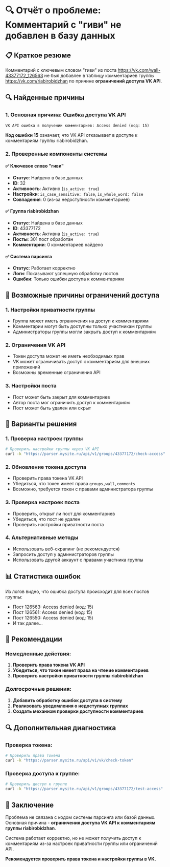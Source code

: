# 🔍 Отчёт о проблеме: Комментарий с "гиви" не добавлен в базу данных

## 📋 Краткое резюме

Комментарий с ключевым словом "гиви" из поста https://vk.com/wall-43377172_126563 не был добавлен в таблицу комментариев группы https://vk.com/riabirobidzhan по причине **ограничений доступа VK API**.

## 🔍 Найденные причины

### 1. **Основная причина: Ошибка доступа VK API**

```
VK API ошибка в получении комментариев: Access denied (код: 15)
```

**Код ошибки 15** означает, что VK API отказывает в доступе к комментариям группы riabirobidzhan.

### 2. **Проверенные компоненты системы**

#### ✅ Ключевое слово "гиви"

- **Статус**: Найдено в базе данных
- **ID**: 32
- **Активность**: Активно (`is_active: true`)
- **Настройки**: `is_case_sensitive: false`, `is_whole_word: false`
- **Совпадения**: 0 (из-за недоступности комментариев)

#### ✅ Группа riabirobidzhan

- **Статус**: Найдена в базе данных
- **ID**: 43377172
- **Активность**: Активна (`is_active: true`)
- **Посты**: 301 пост обработан
- **Комментарии**: 0 комментариев найдено

#### ✅ Система парсинга

- **Статус**: Работает корректно
- **Логи**: Показывают успешную обработку постов
- **Ошибки**: Только ошибки доступа к комментариям

## 🚫 Возможные причины ограничений доступа

### 1. **Настройки приватности группы**

- Группа может иметь ограничения на доступ к комментариям
- Комментарии могут быть доступны только участникам группы
- Администраторы группы могли закрыть доступ к комментариям

### 2. **Ограничения VK API**

- Токен доступа может не иметь необходимых прав
- VK может ограничивать доступ к комментариям для внешних приложений
- Возможны временные ограничения API

### 3. **Настройки поста**

- Пост может быть закрыт для комментариев
- Автор поста мог ограничить доступ к комментариям
- Пост может быть удален или скрыт

## 🔧 Варианты решения

### 1. **Проверка настроек группы**

```bash
# Проверить настройки группы через VK API
curl -k "https://parser.mysite.ru/api/v1/groups/43377172/check-access"
```

### 2. **Обновление токена доступа**

- Проверить права токена VK API
- Убедиться, что токен имеет права `groups,wall,comments`
- Возможно, требуется токен с правами администратора группы

### 3. **Проверка настроек поста**

- Проверить, открыт ли пост для комментариев
- Убедиться, что пост не удален
- Проверить настройки приватности поста

### 4. **Альтернативные методы**

- Использовать веб-скрапинг (не рекомендуется)
- Запросить доступ у администраторов группы
- Использовать другой аккаунт с правами участника группы

## 📊 Статистика ошибок

Из логов видно, что ошибка доступа происходит для всех постов группы:

- Пост 126563: Access denied (код: 15)
- Пост 126561: Access denied (код: 15)
- Пост 126550: Access denied (код: 15)
- И так далее...

## 🎯 Рекомендации

### Немедленные действия:

1. **Проверить права токена VK API**
2. **Убедиться, что токен имеет права на чтение комментариев**
3. **Проверить настройки приватности группы riabirobidzhan**

### Долгосрочные решения:

1. **Добавить обработку ошибок доступа в систему**
2. **Реализовать уведомления о недоступных группах**
3. **Создать механизм проверки доступности комментариев**

## 🔍 Дополнительная диагностика

### Проверка токена:

```bash
# Проверить права токена
curl -k "https://parser.mysite.ru/api/v1/vk/check-token"
```

### Проверка доступа к группе:

```bash
# Проверить доступ к группе
curl -k "https://parser.mysite.ru/api/v1/groups/43377172/test-access"
```

## 📝 Заключение

Проблема не связана с кодом системы парсинга или базой данных. Основная причина - **ограничения доступа VK API к комментариям группы riabirobidzhan**.

Система работает корректно, но не может получить доступ к комментариям из-за настроек приватности группы или ограничений API.

**Рекомендуется проверить права токена и настройки группы в VK.**
